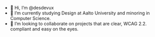 - 👋 Hi, I’m @desdevux
- 🌱 I’m currently studying Design at Aalto University and minoring in Computer Science.
- 💞️ I’m looking to collaborate on projects that are clear, WCAG 2.2. compliant and easy on the eyes.

<!---
desdevux/desdevux is a ✨ special ✨ repository because its `README.md` (this file) appears on your GitHub profile.
You can click the Preview link to take a look at your changes.
--->
